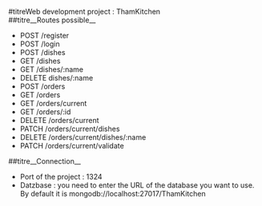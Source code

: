 #titreWeb development project : ThamKitchen  
##titre__Routes possible__  
* POST /register  
* POST /login  
* POST /dishes  
* GET /dishes  
* GET /dishes/:name  
* DELETE dishes/:name  
* POST /orders  
* GET /orders  
* GET /orders/current  
* GET /orders/:id  
* DELETE /orders/current  
* PATCH /orders/current/dishes  
* DELETE /orders/current/dishes/:name  
* PATCH /orders/current/validate  

##titre__Connection__  
* Port of the project : 1324
* Datzbase : you need to enter the URL of the database you want to use. By default it is mongodb://localhost:27017/ThamKitchen  
